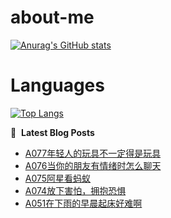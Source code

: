 # about-me
[![Anurag's GitHub stats](https://github-readme-stats.vercel.app/api?username=whitewatercn)](https://github.com/anuraghazra/github-readme-stats)

# Languages
[![Top Langs](https://github-readme-stats.vercel.app/api/top-langs/?username=whitewatercn)](https://github.com/anuraghazra/github-readme-stats)

📕 &nbsp;**Latest Blog Posts**
<!-- BLOG-POST-LIST:START -->
- [A077年轻人的玩具不一定得是玩具](https://blog.whitewater.wang/a077/)
- [A076当你的朋友有情绪时怎么聊天](https://blog.whitewater.wang/a076/)
- [A075阿星看蚂蚁](https://blog.whitewater.wang/a075/)
- [A074放下害怕，拥抱恐惧](https://blog.whitewater.wang/a074/)
- [A051在下雨的早晨起床好难啊](https://blog.whitewater.wang/a051/)
<!-- BLOG-POST-LIST:END -->
